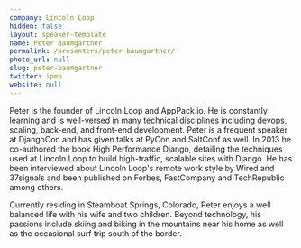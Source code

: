 ```yaml
---
company: Lincoln Loop
hidden: false
layout: speaker-template
name: Peter Baumgartner
permalink: /presenters/peter-baumgartner/
photo_url: null
slug: peter-baumgartner
twitter: ipmb
website: null
---
```


Peter is the founder of Lincoln Loop and AppPack.io. He is constantly learning and is well-versed in many technical disciplines including devops, scaling, back-end, and front-end development. Peter is a frequent speaker at DjangoCon and has given talks at PyCon and SaltConf as well. In 2013 he co-authored the book High Performance Django, detailing the techniques used at Lincoln Loop to build high-traffic, scalable sites with Django. He has been interviewed about Lincoln Loop's remote work style by Wired and 37signals and been published on Forbes, FastCompany and TechRepublic among others.

Currently residing in Steamboat Springs, Colorado, Peter enjoys a well balanced life with his wife and two children. Beyond technology, his passions include skiing and biking in the mountains near his home as well as the occasional surf trip south of the border.
